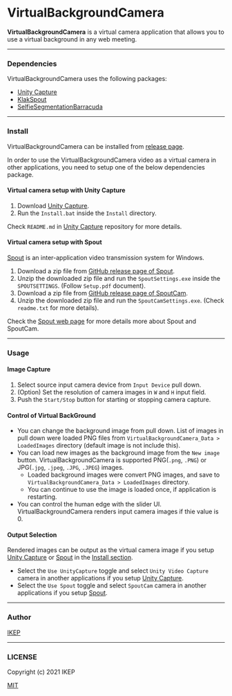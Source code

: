 # VirtualBackgroundCamera
**VirtualBackgroundCamera** is a virtual camera application that allows you to use a virtual background in any web meeting.

---
### Dependencies
VirtualBackgroundCamera uses the following packages:
- [Unity Capture](https://github.com/schellingb/UnityCapture)
- [KlakSpout](https://github.com/keijiro/KlakSpout)
- [SelfieSegmentationBarracuda](https://github.com/creativeIKEP/SelfieSegmentationBarracuda)

---
### Install
VirtualBackgroundCamera can be installed from [release page](https://github.com/creativeIKEP/VirtualBackgroundCamera/releases).

In order to use the VirtualBackgroundCamera video as a virtual camera in other applications, you need to setup one of the below dependencies package.

#### Virtual camera setup with Unity Capture
1. Download [Unity Capture](https://github.com/schellingb/UnityCapture).
2. Run the `Install.bat` inside the `Install` directory.

Check `README.md` in [Unity Capture](https://github.com/schellingb/UnityCapture) repository for more details.

#### Virtual camera setup with Spout
[Spout](https://spout.zeal.co/) is an inter-application video transmission system for Windows.
1. Download a zip file from [GitHub release page of Spout](https://github.com/leadedge/Spout2/releases).
2. Unzip the downloaded zip file and run the `SpoutSettings.exe` inside the `SPOUTSETTINGS`. (Follow `Setup.pdf` document).
3. Download a zip file from [GitHub release page of SpoutCam](https://github.com/leadedge/SpoutCam/releases).
4. Unzip the downloaded zip file and run the `SpoutCamSettings.exe`. (Check `readme.txt` for more details).

Check the [Spout web page](https://spout.zeal.co/) for more details more about Spout and SpoutCam.

---
### Usage
#### Image Capture
1. Select source input camera device from `Input Device` pull down.
2. (Option) Set the resolution of camera images in `W` and `H` input field.
3. Push the `Start/Stop` button for starting or stopping camera capture.

#### Control of Virtual BackGround
- You can change the background image from pull down.
List of images in pull down were loaded PNG files from `VirtualBackgroundCamera_Data > LoadedImages` directory (default image is not include this).
- You can load new images as the background image from the `New image` button.
VirtualBackgroundCamera is supported PNG(`.png`, `.PNG`) or JPG(`.jpg`, `.jpeg`, `.JPG`, `.JPEG`) images.
  - Loaded background images were convert PNG images, and save to `VirtualBackgroundCamera_Data > LoadedImages` directory.
  - You can continue to use the image is loaded once, if application is restarting.
- You can control the human edge with the slider UI. VirtualBackgroundCamera renders input camera images if thie value is 0.

#### Output Selection
Rendered images can be output as the virtual camera image if you setup [Unity Capture](https://github.com/schellingb/UnityCapture) or [Spout](https://spout.zeal.co/) in the [Install section](#Install).
- Select the `Use UnityCapture` toggle and select `Unity Video Capture` camera in another applications if you setup [Unity Capture](https://github.com/schellingb/UnityCapture).
- Select the `Use Spout` toggle and select `SpoutCam` camera in another applications if you setup [Spout](https://spout.zeal.co/).

---
### Author
[IKEP](https://ikep.jp)

---
### LICENSE
Copyright (c) 2021 IKEP

[MIT](/LICENSE)
